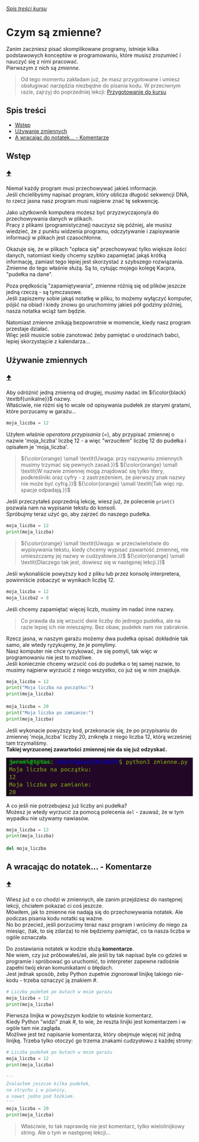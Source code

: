 *[Spis treści kursu](<../README.md#spis-treści>)*

# Czym są zmienne?

Zanim zaczniesz pisać skomplikowane programy, istnieje kilka podstawowych konceptów w programowaniu, które musisz zrozumieć i nauczyć się z nimi pracować.
<br/>Pierwszym z nich są *zmienne*.

> Od tego momentu zakładam już, że masz przygotowane i umiesz obsługiwać narzędzia niezbędne do pisania kodu. W przeciwnym razie, zajrzyj do poprzedniej lekcji: [Przygotowanie do kursu](<Przygotowanie do kursu.md>)

## Spis treści
- [Wstęp](#wstęp)
- [Używanie zmiennych](#używanie-zmiennych)
- [A wracając do notatek... - Komentarze](#a-wracając-do-notatek---komentarze)

## Wstęp
### [🠉](#spis-treści)
Niemal każdy program musi przechowywać jakieś informacje.
<br/>Jeśli chcielibyśmy napisać program, który oblicza długość sekwencji DNA, to rzecz jasna nasz program musi najpierw znać tę sekwencję.

Jako użytkownik komputera możesz być przyzwyczajony/a do przechowywania danych w plikach.
<br/>Pracy z plikami (programistycznej) nauczysz się później, ale musisz wiedzieć, że z punktu widzenia programu, odczytywanie i zapisywanie informacji w plikach jest czasochłonne.

Okazuje się, że w plikach "opłaca się" przechowywać tylko większe ilości danych, natomiast kiedy chcemy szybko zapamiętać jakąś krótką informację, zamiast tego lepiej jest skorzystać z szybszego rozwiązania.
<br/>Zmienne do tego właśnie służą. Są to, cytując mojego kolegę Kacpra, "pudełka na dane".

Poza prędkością "zapamiętywania", zmienne różnią się od plików jeszcze jedną rzeczą - są tymczasowe.
<br/>Jeśli zapiszemy sobie jakąś notatkę w pliku, to możemy wyłączyć komputer, pójść na obiad i kiedy znowu go uruchomimy jakieś pół godziny później, nasza notatka wciąż tam będzie.

Natomiast zmienne znikają bezpowrotnie w momencie, kiedy nasz program przestaje działać.
<br/>Więc jeśli musicie sobie zanotować żeby pamiętać o urodzinach babci, lepiej skorzystajcie z kalendarza...

## Używanie zmiennych
### [🠉](#spis-treści)
Aby odróżnić jedną zmienną od drugiej, musimy nadać im ${\color{black} \textbf{unikalne}}$ nazwy.
<br/>Właściwie, nie różni się to wcale od opisywania pudełek ze starymi gratami, które porzucamy w garażu...

```py
moja_liczba = 12
```

Użyłem właśnie *operatora przypisania* (=), aby przypisać zmiennej o nazwie 'moja_liczba' liczbę 12 - a więc "wrzuciłem" liczbę 12 do pudełka i opisałem je 'moja_liczba'.

> ${\color{orange} \small \textit{Uwaga: przy nazywaniu zmiennych musimy trzymać się pewnych zasad.}}$
> ${\color{orange} \small \textit{W nazwie zmiennej mogą znajdować się tylko litery, podkreślniki oraz cyfry - z zastrzeżeniem, że pierwszy znak nazwy nie może być cyfrą.}}$
> ${\color{orange} \small \textit{Tak więc np. spacje odpadają.}}$

Jeśli przeczytałeś poprzednią lekcję, wiesz już, że polecenie `print()` pozwala nam na wypisanie tekstu do konsoli.
<br/>Spróbujmy teraz użyć go, aby zajrzeć do naszego pudełka.

```py
moja_liczba = 12
print(moja_liczba)
```
> ${\color{orange} \small \textit{Uwaga: w przeciwieństwie do wypisywania tekstu, kiedy chcemy wypisać zawartość zmiennej, nie umieszczamy jej nazwy w cudzysłowie.}}$
> ${\color{orange} \small \textit{Dlaczego tak jest, dowiesz się w następnej lekcji.}}$

Jeśli wykonaliście powyższy kod z pliku lub przez konsolę interpretera, powinniście zobaczyć w wynikach liczbę 12.

```py
moja_liczba = 12
moja_liczba2 = 8
```

Jeśli chcemy zapamiętać więcej liczb, musimy im nadać inne nazwy.
> Co prawda da się wrzucić dwie liczby do jednego pudełka, ale na razie lepiej ich nie mieszajmy. Bez obaw, pudełek nam nie zabraknie.

Rzecz jasna, w naszym garażu możemy dwa pudełka opisać dokładnie tak samo, ale wtedy ryzykujemy, że je pomylimy.
<br/>Nasz komputer nie chce ryzykować, że się pomyli, tak więc w programowaniu nie jest to możliwe.
<br/>Jeśli koniecznie chcemy wrzucić coś do pudełka o tej samej nazwie, to musimy najpierw wyrzucić z niego wszystko, co już się w nim znajduje.

```py
moja_liczba = 12
print("Moja liczba na początku:")
print(moja_liczba)

moja_liczba = 20
print("Moja liczba po zamianie:")
print(moja_liczba)
```

Jeśli wykonacie powyższy kod, przekonacie się, że po przypisaniu do zmiennej 'moja_liczba' liczby 20, zniknęła z niego liczba 12, którą wcześniej tam trzymaliśmy.
<br/>**Takiej wyrzuconej zawartości zmiennej nie da się już odzyskać.**

*![Tu powinien być obraz, ale coś poszło nie tak...](./Assets/Zmienne/Zmienne.png)*

A co jeśli nie potrzebujesz już liczby ani pudełka?
<br/>Możesz je wtedy wyrzucić za pomocą polecenia `del` - zauważ, że w tym wypadku nie używamy nawiasów.

```py
moja_liczba = 12
print(moja_liczba)

del moja_liczba
```

## A wracając do notatek... - Komentarze
### [🠉](#spis-treści)
Wiesz już o co chodzi w zmiennych, ale zanim przejdziesz do następnej lekcji, chciałem pokazać ci coś jeszcze.
<br/>Mówiłem, jak to zmienne nie nadają się do przechowywania notatek. Ale podczas pisania kodu notatki są ważne.
<br/>No bo przecież, jeśli porzucimy teraz nasz program i wrócimy do niego za miesiąc, (tak, to się zdarza) to nie będziemy pamiętać, co ta nasza liczba w ogóle oznaczała.

Do zostawiania notatek w kodzie służą **komentarze**.
<br/>Nie wiem, czy już próbowałeś/aś, ale jeśli by tak napisać byle co gdzieś w programie i spróbować go uruchomić, to interpreter zapewne radośnie zapełni twój ekran komunikatami o błędach.
<br/>Jest jednak sposób, żeby Python zupełnie zignorował linijkę takiego nie-kodu - trzeba oznaczyć ją znakiem #.

```py
# Liczba pudełek po butach w moim garażu
moja_liczba = 12
print(moja_liczba)
```

Pierwsza linijka w powyższym kodzie to właśnie komentarz.
<br/>Kiedy Python "widzi" znak #, to wie, że reszta linijki jest komentarzem i w ogóle tam nie zagląda.
<br/>Możliwe jest też napisanie komentarza, który obejmuje więcej niż jedną linijkę. Trzeba tylko otoczyć go trzema znakami cudzysłowu z każdej strony:

```py
# Liczba pudełek po butach w moim garażu
moja_liczba = 12
print(moja_liczba)

'''
Znalazłem jeszcze kilka pudełek,
na strychu i w piwnicy,
a nawet jedno pod łóżkiem.
'''
moja_liczba = 20
print(moja_liczba)
```

> Właściwie, to tak naprawdę nie jest komentarz, tylko wielolinijkowy string. Ale o tym w następnej lekcji...
